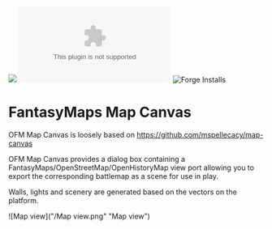 ![](https://img.shields.io/badge/Foundry-v0.9.0-informational)
![Latest Release Download Count](https://img.shields.io/github/downloads/openfantasymap/ofm-map-canvas/latest/module.zip)
![Forge Installs](https://img.shields.io/badge/dynamic/json?label=Forge%20Installs&query=package.installs&suffix=%25&url=https%3A%2F%2Fforge-vtt.com%2Fapi%2Fbazaar%2Fpackage%2Fofm-map-canvas&colorB=4aa94a)



# FantasyMaps Map Canvas

OFM Map Canvas is loosely based on https://github.com/mspellecacy/map-canvas 

OFM Map Canvas provides a dialog box containing a FantasyMaps/OpenStreetMap/OpenHistoryMap view port allowing you to export the corresponding battlemap as a scene for use in play. 

Walls, lights and scenery are generated based on the vectors on the platform. 

![Map view]("/Map view.png" "Map view")
